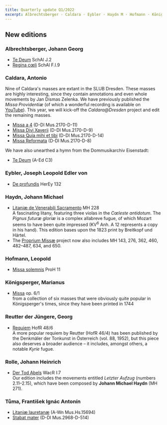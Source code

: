 ```yaml
---
title: Quarterly update Q1/2022
excerpt: Albrechtsberger · Caldara · Eybler · Haydn M · Hofmann · Königsperger · Reutter d.J. · Rolle · Tůma
---
```


## New editions

### Albrechtsberger, Johann Georg

- [Te Deum](/scores/johann-georg-albrechtsberger/#work-schal-j-2) SchAl J.2
- [Regina cœli](/scores/johann-georg-albrechtsberger/#work-schal-f-i-9) SchAl F.I.9


### Caldara, Antonio

Nine of Caldara's masses are extant in the SLUB Dresden. These masses are highly interesting, since they contain annotations and even whole movements by Jan Dismas Zelenka. We have previously published the *Missa Providentiæ* (of which a wonderful recording is available on [YouTube](https://youtu.be/hjeUI_p172Y)). This year, we will kick-off the *Caldara@Dresden* project and edit the remaining masses.

- [Missa a 4](/scores/antonio-caldara/#work-d-dl-mus-2170-d-11) (D-Dl Mus.2170-D-11)
- [Missa Divi Xaverii](/scores/antonio-caldara/#work-d-dl-mus-2170-d-9) (D-Dl Mus.2170-D-9)
- [Missa Quia mihi et tibi](/scores/antonio-caldara/#work-d-dl-mus-2170-d-14) (D-Dl Mus.2170-D-14)
- [Missa Reformata](/scores/antonio-caldara/#work-d-dl-mus-2170-d-8) (D-Dl Mus.2170-D-8)

We have also unearthed a hymn from the Dommusikarchiv Eisenstadt:

- [Te Deum](/scores/antonio-caldara/#work-a-ed-c-3) (A-Ed C3)


### Eybler, Joseph Leopold Edler von

- [De profundis](/scores/joseph-leopold-edler-von-eybler/#work-herey-132) HerEy 132


### Haydn, Johann Michael

- [Litaniæ de Venerabili Sacramento](/scores/johann-michael-haydn/#work-mh-228) MH 228<br/>
  A fascinating litany, featuring three violas in the *Cœleste antidotum*. The *Pignus futuræ gloriæ* is a complex allabreve fugue, of which Mozart seems to have been quite impressed (KV<sup>6</sup> Anh. A 12 represents a copy in his hand). This edition bases upon the 1823 print by Breitkopf und Härtel.
- The [Proprium Missæ](/projects/proprium-missae/) project now also includes MH 143, 276, 362, 460, 482–487, 634, and 650.

### Hofmann, Leopold

- [Missa solemnis](/scores/leopold-hofmann/#work-proh-11) ProH 11


### Königsperger, Marianus

- [Missa](/scores/marianus-koenigsperger/#work-op--6-1) op. 6/1<br/>
  from a collection of six masses that were obviously quite popular in Königsperger's times, since they have been printed in 1744


### Reutter der Jüngere, Georg

- [Requiem](/scores/georg-reutter-der-juengere/#work-hofr-48-6) HofR 48/6<br/>
  A more popular requiem by Reutter (HofR 46/4) has been published by the Denkmäler der Tonkunst in Österreich (vol. 88, 1952), but this piece also deserves a broader audience – it includes, amongst others, a notable *Kyrie* fugue.


### Rolle, Johann Heinrich

- [Der Tod Abels](/scores/johann-heinrich-rolle/#work-wacr-i-7-mh-271) WacR I:7<br/>
  Our edition includes the movements entitled *Letzter Aufzug* (numbers 2.11–2.15), which have been composed by **Johann Michael Haydn** (MH 271).


### Tůma, František Ignác Antonín

- [Litaniæ lauretanæ](/scores/frantisek-ignac-antonin-tuma/#work-a-wn-mus-hs-15694) (A-Wn Mus.Hs.15694)
- [Stabat mater](/scores/frantisek-ignac-antonin-tuma/#work-d-dl-mus-2968-d-514) (D-Dl Mus.2968-D-514)
